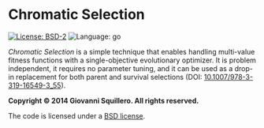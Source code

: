 Chromatic Selection
===================

[![License: BSD-2](https://img.shields.io/badge/license-bsd-green.svg)](https://opensource.org/licenses/BSD-2-Clause)
![Language: go](https://img.shields.io/badge/language-go-blue.svg)

*Chromatic Selection* is a simple technique that enables handling multi-value fitness functions with a single-objective evolutionary optimizer. It is problem independent, it requires no parameter tuning, and it can be used as a drop-in replacement for both parent and survival selections (DOI: [10.1007/978-3-319-16549-3_55](https://dx.doi.org/10.1007/978-3-319-16549-3_55)).

**Copyright © 2014 Giovanni Squillero. All rights reserved.**

The code is licensed under a [BSD license](https://opensource.org/licenses/BSD-2-Clause).
